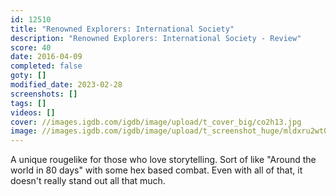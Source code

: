 ```yaml
---
id: 12510
title: "Renowned Explorers: International Society"
description: "Renowned Explorers: International Society - Review"
score: 40
date: 2016-04-09
completed: false
goty: []
modified_date: 2023-02-28
screenshots: []
tags: []
videos: []
cover: //images.igdb.com/igdb/image/upload/t_cover_big/co2h13.jpg
image: //images.igdb.com/igdb/image/upload/t_screenshot_huge/mldxru2wt0qrdzenbqxa.jpg
---
```

A unique rougelike for those who love storytelling. Sort of like "Around the world in 80 days" with some hex based combat. Even with all of that, it doesn't really stand out all that much.  